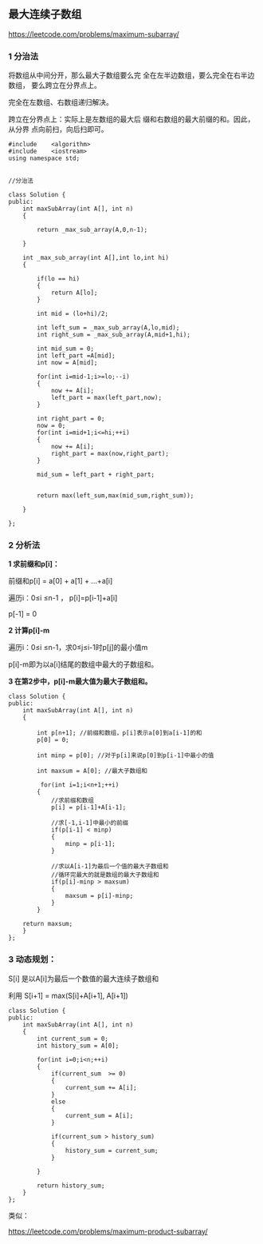 ## 最大连续子数组 ##

https://leetcode.com/problems/maximum-subarray/


### 1 分治法 ###

将数组从中间分开，那么最大子数组要么完
全在左半边数组，要么完全在右半边数组，
要么跨立在分界点上。

完全在左数组、右数组递归解决。

跨立在分界点上：实际上是左数组的最大后
缀和右数组的最大前缀的和。因此，从分界
点向前扫，向后扫即可。

	
	
	#include    <algorithm>
	#include    <iostream>
	using namespace std;
	
	
	//分治法
	
	class Solution {
	public:
	    int maxSubArray(int A[], int n) 
	    { 
	        
	        return _max_sub_array(A,0,n-1);
	    
	    }
	    
	    int _max_sub_array(int A[],int lo,int hi)
	    {
	
	        if(lo == hi)
	        {
	            return A[lo];
	        }
	
	        int mid = (lo+hi)/2;
	
	        int left_sum = _max_sub_array(A,lo,mid);
	        int right_sum = _max_sub_array(A,mid+1,hi);
	
	        int mid_sum = 0;
	        int left_part =A[mid];
	        int now = A[mid];
	
	        for(int i=mid-1;i>=lo;--i)
	        {
	            now += A[i];
	            left_part = max(left_part,now);
	        }
	
	        int right_part = 0;
	        now = 0;
	        for(int i=mid+1;i<=hi;++i)
	        {
	            now += A[i];
	            right_part = max(now,right_part);
	        }
	
	        mid_sum = left_part + right_part;
	
	
	        return max(left_sum,max(mid_sum,right_sum));
	
	    }
	    
	};
	 


### 2 分析法 ###


 

**1 求前缀和p[i]：**

前缀和p[i] = a[0] + a[1] + ...+a[i]

遍历i：0≤i ≤n-1 ， p[i]=p[i-1]+a[i]

p[-1] = 0 

**2 计算p[i]-m**

遍历i：0≤i ≤n-1，求0≤j≤i-1时p[j]的最小值m

p[i]-m即为以a[i]结尾的数组中最大的子数组和。

**3 在第2步中，p[i]-m最大值为最大子数组和。**
	


	class Solution {
	public:
	    int maxSubArray(int A[], int n) 
	    {
	
	        int p[n+1]; //前缀和数组，p[i]表示a[0]到a[i-1]的和
	        p[0] = 0;
	 
	        int minp = p[0]; //对于p[i]来说p[0]到p[i-1]中最小的值
	        
	        int maxsum = A[0]; //最大子数组和
	
	         for(int i=1;i<n+1;++i)
	        {
	            //求前缀和数组
	            p[i] = p[i-1]+A[i-1];
	            
	            //求[-1,i-1]中最小的前缀
	            if(p[i-1] < minp)
	            {
	                minp = p[i-1];
	            }
	            
	            //求以A[i-1]为最后一个值的最大子数组和
	            //循环完最大的就是数组的最大子数组和
	            if(p[i]-minp > maxsum)
	            {
	                maxsum = p[i]-minp;
	            }    
	        }
	        
	    return maxsum;
	    }
	};





### 3 动态规划： ###

S[i] 是以A[i]为最后一个数值的最大连续子数组和

利用 S[i+1] = max(S[i]+A[i+1], A[i+1])

	class Solution {
	public:
	    int maxSubArray(int A[], int n) 
	    {
	        int current_sum = 0;
	        int history_sum = A[0];
	        
	        for(int i=0;i<n;++i)
	        {
	            if(current_sum  >= 0)
	            {
	                current_sum += A[i];
	            }
	            else
	            {
	                current_sum = A[i];
	            }
	            
	            if(current_sum > history_sum)
	            {
	                history_sum = current_sum;
	            }
	                
	        }
	        
	        return history_sum;
	    }
	};

类似：

https://leetcode.com/problems/maximum-product-subarray/